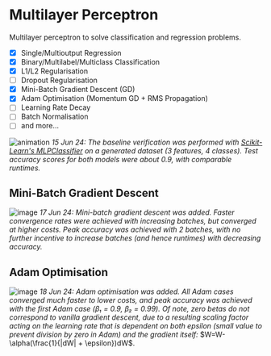 # Multilayer Perceptron

Multilayer perceptron to solve classification and regression problems.

- [x] Single/Multioutput Regression
- [x] Binary/Multilabel/Multiclass Classification
- [x] L1/L2 Regularisation
- [ ] Dropout Regularisation
- [x] Mini-Batch Gradient Descent (GD)
- [x] Adam Optimisation (Momentum GD + RMS Propagation)
- [ ] Learning Rate Decay
- [ ] Batch Normalisation
- [ ] and more...

![animation](https://github.com/obdwinston/Multilayer-Perceptron/assets/104728656/d9d2cff9-ec53-461d-b136-94a981ca94f3)
_15 Jun 24: The baseline verification was performed with [Scikit-Learn's MLPClassifier](https://scikit-learn.org/stable/modules/generated/sklearn.neural_network.MLPClassifier.html) on a generated dataset (3 features, 4 classes). Test accuracy scores for both models were about 0.9, with comparable runtimes._

## Mini-Batch Gradient Descent

![image](https://github.com/obdwinston/Multilayer-Perceptron/assets/104728656/bb37e703-9f05-4672-8529-b942421f624b)
_17 Jun 24: Mini-batch gradient descent was added. Faster convergence rates were achieved with increasing batches, but converged at higher costs. Peak accuracy was achieved with 2 batches, with no further incentive to increase batches (and hence runtimes) with decreasing accuracy._

## Adam Optimisation

![image](https://github.com/obdwinston/Multilayer-Perceptron/assets/104728656/75c77fe2-5834-4f3d-bd87-aa01ea922d87)
_18 Jun 24: Adam optimisation was added. All Adam cases converged much faster to lower costs, and peak accuracy was achieved with the first Adam case (β₁ = 0.9, β₂ = 0.99). Of note, zero betas do not correspond to vanilla gradient descent, due to a resulting scaling factor acting on the learning rate that is dependent on both epsilon (small value to prevent division by zero in Adam) and the gradient itself:_ $W=W-\alpha(\frac{1}{|dW| + \epsilon})dW$.

